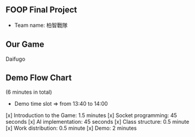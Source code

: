 FOOP Final Project
------------------
* Team name: 柏智戰隊

Our Game
--------
Daifugo

Demo Flow Chart
---------------
(6 minutes in total)
* Demo time slot => from 13:40 to 14:00

[x] Introduction to the Game: 1.5 minutes
[x] Socket programming: 45 seconds
[x] AI implementation: 45 seconds
[x] Class structure: 0.5 minute
[x] Work distribution: 0.5 minute 
[x] Demo: 2 minutes


